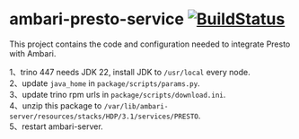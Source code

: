 # ambari-presto-service [![BuildStatus](https://travis-ci.org/prestosql/ambari-presto-service.svg?branch=master)](https://github.com/luqimin2005/ambari-presto-service)

This project contains the code and configuration needed to integrate Presto with Ambari.

1、trino 447 needs JDK 22, install JDK to `/usr/local` every node.  
2、update `java_home` in `package/scripts/params.py`.  
3、update trino rpm urls in `package/scripts/download.ini`.  
4、unzip this package to `/var/lib/ambari-server/resources/stacks/HDP/3.1/services/PRESTO`.  
5、restart ambari-server.  

